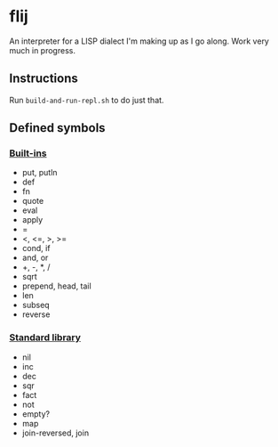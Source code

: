 # flij

An interpreter for a LISP dialect I'm making up as I go along. Work very much in progress.

## Instructions

Run ``build-and-run-repl.sh`` to do just that.

## Defined symbols

### [Built-ins](src/main/java/com/github/fauu/flij/builtin/)

* put, putln
* def
* fn
* quote
* eval
* apply
* =
* <, <=, >, >=
* cond, if
* and, or
* \+, \-, \*, \/
* sqrt
* prepend, head, tail
* len
* subseq
* reverse

### [Standard library](src/main/resources/lib/std.flj)

* nil
* inc
* dec
* sqr
* fact
* not
* empty?
* map
* join-reversed, join
